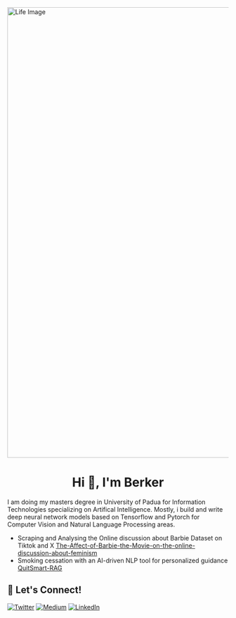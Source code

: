 <img width="1024" alt="Life Image" src="https://i.imgur.com/YYcHW46.jpg">
<h1 align="center">Hi 👋, I'm Berker</h1>

I am doing my masters degree in University of Padua for Information Technologies specializing on Artifical Intelligence. Mostly, i build and write deep neural network models based on Tensorflow and Pytorch for Computer Vision and Natural Language Processing areas.  

- Scraping and Analysing the Online discussion about Barbie Dataset on Tiktok and X [The-Affect-of-Barbie-the-Movie-on-the-online-discussion-about-feminism](https://github.com/berkersenol/The-Affect-of-Barbie-the-Movie-on-the-online-discussion-about-feminism)
- Smoking cessation with an AI-driven NLP tool for personalized guidance [QuitSmart-RAG](https://github.com/berkersenol/QuitSmart-RAG)
## 🔗 Let's Connect!
<a href="https://twitter.com/berker_senol" target="_blank"><img alt="Twitter" src="https://img.shields.io/badge/twitter-%231DA1F2.svg?&style=for-the-badge&logo=twitter&logoColor=white" /></a>
<a href="https://medium.com/@berkersenol" target="_blank"><img alt="Medium" src="https://img.shields.io/badge/medium-%2312100E.svg?&style=for-the-badge&logo=medium&logoColor=white" /></a>
<a href="https://www.linkedin.com/in/berker-senol-1b6b68213/" target="_blank"><img alt="LinkedIn" src="https://img.shields.io/badge/linkedin-%230077B5.svg?&style=for-the-badge&logo=linkedin&logoColor=white" /></a>
